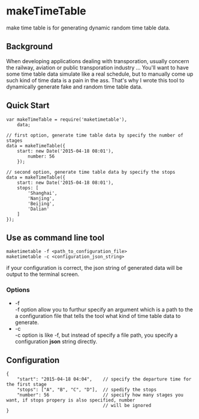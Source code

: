 # makeTimeTable
make time table is for generating dynamic random time table data.

## Background
When developing applications dealing with transporation, usually concern the railway, aviation 
or public transporation industry ... You'll want to have some time table data simulate like a real 
schedule, but to manually come up such kind of time data is a pain in the ass. That's why I wrote this tool to dynamically 
generate fake and random time table data.

## Quick Start

    var makeTimeTable = require('maketimetable'),
        data;

    // first option, generate time table data by specify the number of stages
    data = makeTimeTable({
        start: new Date('2015-04-18 08:01'),
            number: 56
        });

    // second option, generate time table data by specify the stops
    data = makeTimeTable({
        start: new Date('2015-04-18 08:01'),
        stops: [
            'Shanghai',
            'Nanjing',
            'Beijing',
            'Dalian'
        ]
    });


## Use as command line tool

    maketimetable -f <path_to_configuration_file>
    maketimetable -c <configuration_json_string>

if your configuration is correct, the json string of generated data will be output to the terminal screen.

### Options
* -f  
-f option allow you to furthur specify an argument which is a path to the a configuration file that tells the
tool what kind of time table data to generate.
* -c  
-c option is like -f, but instead of specify a file path, you specify a configuration **json** string directly.

## Configuration

    {
        "start": "2015-04-18 04:04",    // specify the departure time for the first stage
        "stops": ["A", "B", "C", "D"],  // spedify the stops
        "number": 56                    // specify how many stages you want, if stops propery is also specified, number
                                        // will be ignored
    }
